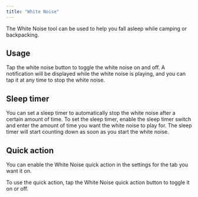 ```yaml
---
title: "White Noise"
---
```


The White Noise tool can be used to help you fall asleep while camping or backpacking.

## Usage
Tap the white noise button to toggle the white noise on and off. A notification will be displayed while the white noise is playing, and you can tap it at any time to stop the white noise.

## Sleep timer
You can set a sleep timer to automatically stop the white noise after a certain amount of time. To set the sleep timer, enable the sleep timer switch and enter the amount of time you want the white noise to play for. The sleep timer will start counting down as soon as you start the white noise.

## Quick action
You can enable the White Noise quick action in the settings for the tab you want it on.

To use the quick action, tap the White Noise quick action button to toggle it on or off.

